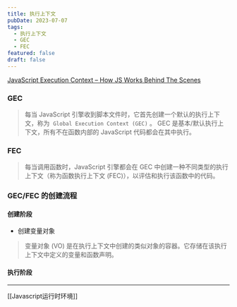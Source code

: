 ```yaml
---
title: 执行上下文
pubDate: 2023-07-07
tags:
  - 执行上下文
  - GEC
  - FEC
featured: false
draft: false
---
```


[JavaScript Execution Context – How JS Works Behind The Scenes](https://www.freecodecamp.org/news/execution-context-how-javascript-works-behind-the-scenes/)

### GEC

> 每当 JavaScript 引擎收到脚本文件时，它首先创建一个默认的执行上下文，称为  `Global Execution Context (GEC)` 。
> GEC 是基本/默认执行上下文，所有不在函数内部的 JavaScript 代码都会在其中执行。

### FEC

> 每当调用函数时，JavaScript 引擎都会在 GEC 中创建一种不同类型的执行上下文（称为函数执行上下文 (FEC)），以评估和执行该函数中的代码。

### GEC/FEC 的创建流程

#### 创建阶段

-  创建变量对象

> 变量对象 (VO) 是在执行上下文中创建的类似对象的容器。它存储在该执行上下文中定义的变量和函数声明。
#### 执行阶段

---

[[Javascript运行时环境]]
